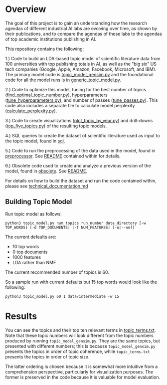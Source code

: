 # Overview

The goal of this project is to gain an understanding how the research agendas of different industrial AI labs are evolving over time, as shown by their publications, and
to compare the agendas of these labs to the agendas of top academic institutions publishing in AI.

This repository contains the following:

1.) Code to build an LDA-based topic model of scientific
literature data from 100 universities with top publishing totals
in AI, as well as the "big six" US tech companies (Google, Apple,
Amazon, Facebook, Microsoft, and IBM). The primary model code is
[topic_model_gensim.py](topic_model_gensim.py) and the foundational code for all the model
runs is in [generic_topic_model.py](generic_topic_model.py).

2.) Code to optimize this model, tuning for the best number of topics ([find_optimal_topic_number.py](find_optimal_topic_number.py)),
hyperparameters ([tune_hyperparameters.py](tune_hyperparameters.py)), and number of passes ([tune_passes.py](tune_passes.py)). This code also includes
a separate file to calculate model perplexity ([calculate_perplexity.py](calculate_perplexity.py)).

3.) Code to create visualizations ([plot_topic_by_year.py](plot_topic_by_year.py)) and drill-downs ([top_five_topics.py](top_five_topics.py)) of the resulting topic models.

4.) SQL queries to create the dataset of scientific literature used as input to the topic model, found in [sql](sql).

5.) Code to run the preprocessing of the data used in the model, found in [preprocessor](preprocessor). See
[README](preprocessor/README.md) contained within for details.

6.) Obsolete code used to create and analyze a previous version of the model, found in [obsolete](obsolete). See
[README](obsolete/README.md).

For details on how to build the dataset and run the code contained within, please see [technical_documentation.md](technical_documentation.md)

## Building Topic Model

Run topic model as follows:

`python3 topic_model.py num_topics run_number data_directory [-w TOP_WORDS] [-d TOP_DOCUMENTS] [-f NUM_FEATURES] [-n|--nmf]`

The current defaults are:
- 10 top words
- 0 top documents
- 1000 features
- LDA rather than NMF

The current recommended number of topics is 60.

So a sample run with current defaults but 15 top words would look like the following:

`python3 topic_model.py 60 1 data/intermediate -w 15`

# Results

You can see the topics and their top ten relevant terms in [topic_terms.txt](data/results/topic_terms.txt). Note that
these topic numbers will look different from the topic numbers produced by running `topic_model_gensim.py`.
They are the same topics, but presented with different numbers; this is because `topic_model_gensim.py` presents
the topics in order of topic coherence, while `topic_terms.txt` presents the topics
in order of topic size.

The latter ordering is chosen because it is somewhat more intuitive
from a comprehension perspective, particularly for visualization purposes.
The former is preserved in the code because it is valuable for model evaluation.